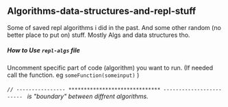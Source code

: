 ## Algorithms-data-structures-and-repl-stuff
Some of saved repl algorithms i did in the past. And some other random (no better place to put on) stuff. Mostly Algs and data structures tho.

##### How to Use `repl-algs` file
Uncomment specific part of code (algorithm) you want to run. (If needed call the function. eg `someFunction(someinput)` )

###### `// ---------------- ****************************** ------------------------ ` is "boundary" between diffrent algorithms.
